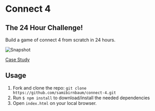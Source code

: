 # Connect 4

## The 24 Hour Challenge!

Build a game of connect 4 from scratch in 24 hours.

![Snapshot](app/assets/images/snapshot.png)

[Case Study](https://samibirnbaum.com/portfolio/chitchat.html)

## Usage

1. Fork and clone the repo: `git clone https://github.com/samibirnbaum/connect-4.git`
2. Run `$ npm install` to download/install the needed dependencies
3. Open `index.html` on your local browser.